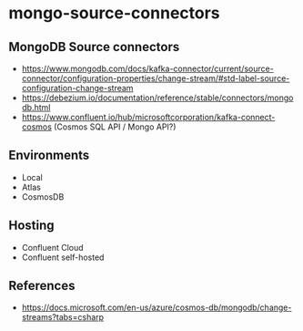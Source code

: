 # mongo-source-connectors

## MongoDB Source connectors
* https://www.mongodb.com/docs/kafka-connector/current/source-connector/configuration-properties/change-stream/#std-label-source-configuration-change-stream
* https://debezium.io/documentation/reference/stable/connectors/mongodb.html
* https://www.confluent.io/hub/microsoftcorporation/kafka-connect-cosmos (Cosmos SQL API / Mongo API?)

## Environments
* Local
* Atlas
* CosmosDB

## Hosting
* Confluent Cloud
* Confluent self-hosted

## References
* https://docs.microsoft.com/en-us/azure/cosmos-db/mongodb/change-streams?tabs=csharp
